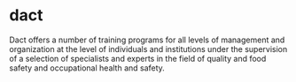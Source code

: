 # dact
Dact offers a number of training programs for all levels of management and organization at the level of individuals and institutions under the supervision of a selection of specialists and experts in the field of quality and food safety and occupational health and safety.
